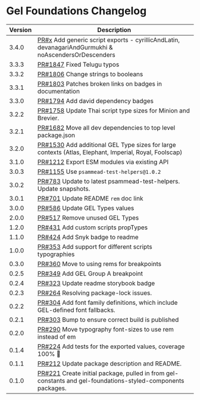 # Gel Foundations Changelog

<!-- prettier-ignore -->
| Version | Description |
|---------|-------------|
| 3.4.0 | [PR#x](https://github.com/bbc/psammead/pull/x) Add generic script exports - cyrillicAndLatin, devanagariAndGurmukhi & noAscendersOrDescenders |
| 3.3.3 | [PR#1847](https://github.com/bbc/psammead/pull/1847) Fixed Telugu typos |
| 3.3.2 | [PR#1806](https://github.com/bbc/psammead/pull/1806/) Change strings to booleans |
| 3.3.1 | [PR#1803](https://github.com/bbc/psammead/pull/1803/) Patches broken links on badges in documentation |
| 3.3.0 | [PR#1794](https://github.com/bbc/psammead/pull/1794) Add david dependency badges |
| 3.2.2 | [PR#1758](https://github.com/bbc/psammead/pull/1758) Update Thai script type sizes for Minion and Brevier. |
| 3.2.1 | [PR#1682](https://github.com/bbc/psammead/pull/1682) Move all dev dependencies to top level package.json |
| 3.2.0 | [PR#1530](https://github.com/bbc/psammead/pull/1530) Add additional GEL Type sizes for large contexts (Atlas, Elephant, Imperial, Royal, Foolscap) |
| 3.1.0 | [PR#1212](https://github.com/bbc/psammead/pull/1212) Export ESM modules via existing API |
| 3.0.3 | [PR#1155](https://github.com/bbc/psammead/pull/1155) Use `psammead-test-helpers@1.0.2` |
| 3.0.2 | [PR#783](https://github.com/bbc/psammead/pull/783) Update to latest psammead-test-helpers. Update snapshots. |
| 3.0.1 | [PR#701](https://github.com/bbc/psammead/pull/701) Update README `rem` doc link |
| 3.0.0 | [PR#586](https://github.com/bbc/psammead/pull/586) Update GEL Types values |
| 2.0.0 | [PR#517](https://github.com/bbc/psammead/pull/517) Remove unused GEL Types |
| 1.2.0 | [PR#431](https://github.com/bbc/psammead/pull/431) Add custom scripts propTypes |
| 1.1.0 | [PR#424](https://github.com/bbc/psammead/pull/424) Add Snyk badge to readme |
| 1.0.0 | [PR#353](https://github.com/BBC/psammead/pull/353) Add support for different scripts typographies |
| 0.3.0 | [PR#360](https://github.com/BBC/psammead/pull/360) Move to using rems for breakpoints |
| 0.2.5 | [PR#349](https://github.com/BBC/psammead/pull/349) Add GEL Group A breakpoint |
| 0.2.4 | [PR#323](https://github.com/BBC/psammead/pull/323) Update readme storybook badge |
| 0.2.3 | [PR#264](https://github.com/BBC/psammead/pull/319) Resolving package-lock issues. |
| 0.2.2 | [PR#304](https://github.com/BBC-News/psammead/pull/304) Add font family definitions, which include GEL-defined font fallbacks. |
| 0.2.1 | [PR#303](https://github.com/BBC-News/psammead/pull/303) Bump to ensure correct build is published |
| 0.2.0 | [PR#290](https://github.com/BBC-News/psammead/pull/290) Move typography font-sizes to use rem instead of em |
| 0.1.4 | [PR#224](https://github.com/BBC-News/psammead/pull/224) Add tests for the exported values, coverage 100% :tada: |
| 0.1.1 | [PR#212](https://github.com/BBC-News/psammead/pull/212) Update package description and README. |
| 0.1.0 | [PR#221](https://github.com/BBC-News/psammead/pull/221) Create initial package, pulled in from gel-constants and gel-foundations-styled-components packages. |
